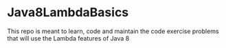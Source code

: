 # Java8LambdaBasics
This repo is meant to learn, code and maintain the code exercise problems that will use the Lambda features of Java 8
